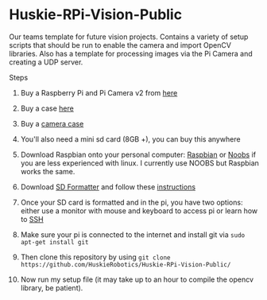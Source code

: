 # Huskie-RPi-Vision-Public
Our teams template for future vision projects. Contains a variety of setup scripts that should be run to enable the camera and import OpenCV libraries. Also has a template for processing images via the Pi Camera and creating a UDP server. 


Steps

1. Buy a Raspberry Pi and Pi Camera v2 from [here](https://www.raspberrypi.org/products/)

2. Buy a case [here](https://www.amazon.com/Raspberry-Model-Protective-Heatsinks-Clear/dp/B01CDVSBPO/ref=sr_1_4?s=electronics&ie=UTF8&qid=1501820103&sr=1-4&keywords=raspberry+pi+case)

3. Buy a [camera case](https://www.amazon.com/Latest-Raspberry-Camera-Case-Megapixel/dp/B00IJZJKK4/ref=sr_1_2?s=electronics&ie=UTF8&qid=1501820315&sr=1-2&keywords=camera+case+raspberry+pi)

4. You'll also need a mini sd card (8GB +), you can buy this anywhere

5. Download Raspbian onto your personal computer: [Raspbian](https://www.raspberrypi.org/downloads/raspbian/) or [Noobs](https://www.raspberrypi.org/downloads/noobs/) if you are less experienced with linux. I currently use NOOBS but Raspbian works the same.

6. Download [SD Formatter](https://www.sdcard.org/downloads/formatter_4/) and follow these [instructions](https://www.raspberrypi.org/documentation/installation/noobs.md)

7. Once your SD card is formatted and in the pi, you have two options: either use a monitor with mouse and keyboard to access pi or learn how to [SSH](https://www.raspberrypi.org/documentation/remote-access/ssh/README.md)

8. Make sure your pi is connected to the internet and install git via ```sudo apt-get install git```

9. Then clone this repository by using ```git clone https://github.com/HuskieRobotics/Huskie-RPi-Vision-Public/```

10. Now run my setup file (it may take up to an hour to compile the opencv library, be patient).

